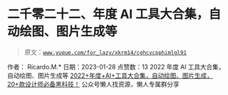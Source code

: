 # 二千零二十二、年度 AI 工具大合集，自动绘图、图片生成等

> 原文：[`www.yuque.com/for_lazy/xkrm14/cghcvcpphimlgl91`](https://www.yuque.com/for_lazy/xkrm14/cghcvcpphimlgl91)

<ne-p id="ub5917780" data-lake-id="ub5917780"><ne-text id="ub2d77138">作者： Ricardo.M.*</ne-text></ne-p> <ne-p id="u7039dab0" data-lake-id="u7039dab0"><ne-text id="uefcecd34">日期：2023-01-28</ne-text></ne-p> <ne-p id="u5007dd9a" data-lake-id="u5007dd9a"><ne-text id="u7290b8cd">点赞数：</ne-text><ne-text id="u53be48e5" ne-bold="true">13</ne-text></ne-p> <ne-hole id="u25cdcf90" data-lake-id="u25cdcf90"><ne-card data-card-name="hr" data-card-type="block" id="YvES9" data-event-boundary="card"><ne-p id="u4f7f9423" data-lake-id="u4f7f9423"><ne-text id="u2a7b99b0">2022 年度 AI 工具大合集，自动绘图、图片生成等</ne-text> [<ne-text id="ude3cc076">2022+年度+AI+工具大合集，自动绘图、图片生成，20+款设计师必备黑科技！</ne-text>](https://mp.weixin.qq.com/s/pbp6BiwIv1LJRFxXgoLvtg)</ne-p> <ne-hole id="ucd5c41ea" data-lake-id="ucd5c41ea"><ne-card data-card-name="hr" data-card-type="block" id="vbjfe" data-event-boundary="card"><ne-p id="ueab84b4b" data-lake-id="ueab84b4b"><ne-text id="ud68ae376">公众号懒人找资源，懒人专属群分享</ne-text></ne-p></ne-card></ne-hole></ne-card></ne-hole>